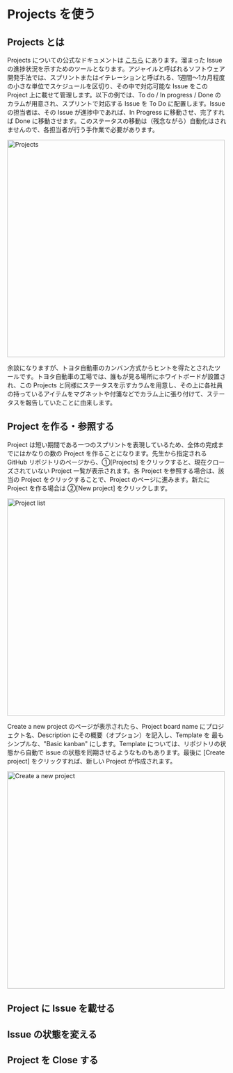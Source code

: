 # Projects を使う

## Projects とは
Projects についての公式なドキュメントは <a href="https://docs.github.com/ja/github/managing-your-work-on-github/managing-project-boards">こちら</a> にあります。溜まった Issue の進捗状況を示すためのツールとなります。アジャイルと呼ばれるソフトウェア開発手法では、スプリントまたはイテレーションと呼ばれる、1週間～1カ月程度の小さな単位でスケジュールを区切り、その中で対応可能な Issue をこの Project 上に載せて管理します。以下の例では、To do / In progress / Done のカラムが用意され、スプリントで対応する Issue を To Do に配置します。Issue の担当者は、その Issue が進捗中であれば、In Progress に移動させ、完了すれば Done に移動させます。このステータスの移動は（残念ながら）自動化はされませんので、各担当者が行う手作業で必要があります。

<a href="https://user-images.githubusercontent.com/2966953/111907865-71932f00-8a9a-11eb-8e59-d6aeb30332c3.png"><img src="https://user-images.githubusercontent.com/2966953/111907865-71932f00-8a9a-11eb-8e59-d6aeb30332c3.png" width="500" alt="Projects"></a>

余談になりますが、トヨタ自動車のカンバン方式からヒントを得たとされたツールです。トヨタ自動車の工場では、誰もが見る場所にホワイトボードが設置され、この Projects と同様にステータスを示すカラムを用意し、その上に各社員の持っているアイテムをマグネットや付箋などでカラム上に張り付けて、ステータスを報告していたことに由来します。

## Project を作る・参照する

Project は短い期間である一つのスプリントを表現しているため、全体の完成までにはかなりの数の Project を作ることになります。先生から指定される GitHub リポジトリのページから、①[Projects] をクリックすると、現在クローズされていない Project 一覧が表示されます。各 Project を参照する場合は、該当の Project をクリックすることで、Project のページに進みます。新たに Project を作る場合は ②[New project] をクリックします。

<a href="https://user-images.githubusercontent.com/2966953/111909234-d735ea00-8a9f-11eb-9e64-b3ae75696f52.png"><img src="https://user-images.githubusercontent.com/2966953/111909234-d735ea00-8a9f-11eb-9e64-b3ae75696f52.png" width="500" alt="Project list"></a>

Create a new project のページが表示されたら、Project board name にプロジェクト名、Description にその概要（オプション）を記入し、Template を 最もシンプルな、"Basic kanban" にします。Template については、リポジトリの状態から自動で issue の状態を同期させるようなものもあります。最後に [Create project] をクリックすれば、新しい Project が作成されます。

<a href="https://user-images.githubusercontent.com/2966953/111909480-d3569780-8aa0-11eb-9d35-fcc50aeaa319.png"><img src="https://user-images.githubusercontent.com/2966953/111909480-d3569780-8aa0-11eb-9d35-fcc50aeaa319.png" width="500" alt="Create a new project"></a>

## Project に Issue を載せる

## Issue の状態を変える

## Project を Close する